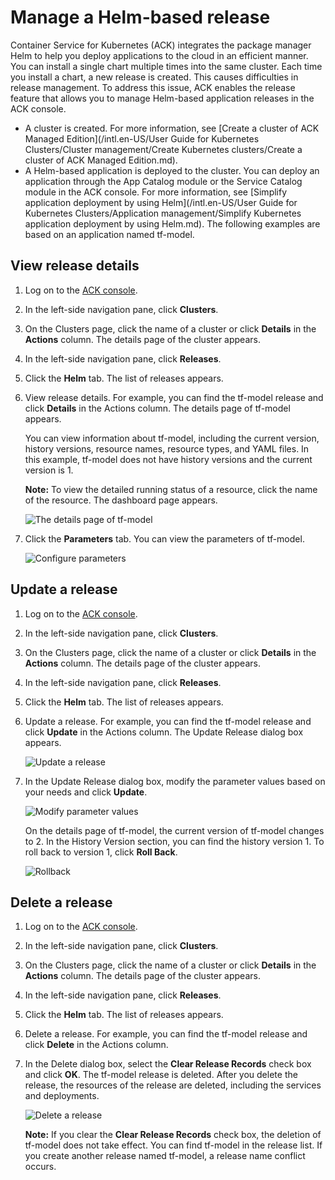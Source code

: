 # Manage a Helm-based release

Container Service for Kubernetes \(ACK\) integrates the package manager Helm to help you deploy applications to the cloud in an efficient manner. You can install a single chart multiple times into the same cluster. Each time you install a chart, a new release is created. This causes difficulties in release management. To address this issue, ACK enables the release feature that allows you to manage Helm-based application releases in the ACK console.

-   A cluster is created. For more information, see [Create a cluster of ACK Managed Edition](/intl.en-US/User Guide for Kubernetes Clusters/Cluster management/Create Kubernetes clusters/Create a cluster of ACK Managed Edition.md).
-   A Helm-based application is deployed to the cluster. You can deploy an application through the App Catalog module or the Service Catalog module in the ACK console. For more information, see [Simplify application deployment by using Helm](/intl.en-US/User Guide for Kubernetes Clusters/Application management/Simplify Kubernetes application deployment by using Helm.md). The following examples are based on an application named tf-model.

## View release details

1.  Log on to the [ACK console](https://cs.console.aliyun.com).

2.  In the left-side navigation pane, click **Clusters**.

3.  On the Clusters page, click the name of a cluster or click **Details** in the **Actions** column. The details page of the cluster appears.

4.  In the left-side navigation pane, click **Releases**.

5.  Click the **Helm** tab. The list of releases appears.

6.  View release details. For example, you can find the tf-model release and click **Details** in the Actions column. The details page of tf-model appears.

    You can view information about tf-model, including the current version, history versions, resource names, resource types, and YAML files. In this example, tf-model does not have history versions and the current version is 1.

    **Note:** To view the detailed running status of a resource, click the name of the resource. The dashboard page appears.

    ![The details page of tf-model](https://static-aliyun-doc.oss-cn-hangzhou.aliyuncs.com/assets/img/en-US/2455359951/p14017.png)

7.  Click the **Parameters** tab. You can view the parameters of tf-model.

    ![Configure parameters](https://static-aliyun-doc.oss-cn-hangzhou.aliyuncs.com/assets/img/en-US/2455359951/p14018.png)


## Update a release

1.  Log on to the [ACK console](https://cs.console.aliyun.com).

2.  In the left-side navigation pane, click **Clusters**.

3.  On the Clusters page, click the name of a cluster or click **Details** in the **Actions** column. The details page of the cluster appears.

4.  In the left-side navigation pane, click **Releases**.

5.  Click the **Helm** tab. The list of releases appears.

6.  Update a release. For example, you can find the tf-model release and click **Update** in the Actions column. The Update Release dialog box appears.

    ![Update a release](https://static-aliyun-doc.oss-cn-hangzhou.aliyuncs.com/assets/img/en-US/2455359951/p14019.png)

7.  In the Update Release dialog box, modify the parameter values based on your needs and click **Update**.

    ![Modify parameter values](https://static-aliyun-doc.oss-cn-hangzhou.aliyuncs.com/assets/img/en-US/2455359951/p14020.png)

    On the details page of tf-model, the current version of tf-model changes to 2. In the History Version section, you can find the history version 1. To roll back to version 1, click **Roll Back**.

    ![Rollback](https://static-aliyun-doc.oss-cn-hangzhou.aliyuncs.com/assets/img/en-US/2455359951/p14021.png)


## Delete a release

1.  Log on to the [ACK console](https://cs.console.aliyun.com).

2.  In the left-side navigation pane, click **Clusters**.

3.  On the Clusters page, click the name of a cluster or click **Details** in the **Actions** column. The details page of the cluster appears.

4.  In the left-side navigation pane, click **Releases**.

5.  Click the **Helm** tab. The list of releases appears.

6.  Delete a release. For example, you can find the tf-model release and click **Delete** in the Actions column.

7.  In the Delete dialog box, select the **Clear Release Records** check box and click **OK**. The tf-model release is deleted. After you delete the release, the resources of the release are deleted, including the services and deployments.

    ![Delete a release](https://static-aliyun-doc.oss-cn-hangzhou.aliyuncs.com/assets/img/en-US/3363662061/p148067.png)

    **Note:** If you clear the **Clear Release Records** check box, the deletion of tf-model does not take effect. You can find tf-model in the release list. If you create another release named tf-model, a release name conflict occurs.



